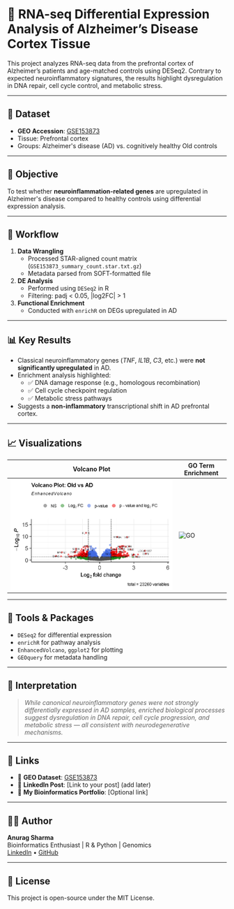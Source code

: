 # 🧠 RNA-seq Differential Expression Analysis of Alzheimer’s Disease Cortex Tissue

This project analyzes RNA-seq data from the prefrontal cortex of Alzheimer’s patients and age-matched controls using DESeq2. Contrary to expected neuroinflammatory signatures, the results highlight dysregulation in DNA repair, cell cycle control, and metabolic stress.

---

## 📁 Dataset

- **GEO Accession**: [GSE153873](https://www.ncbi.nlm.nih.gov/geo/query/acc.cgi?acc=GSE153873)
- Tissue: Prefrontal cortex
- Groups: Alzheimer's disease (AD) vs. cognitively healthy Old controls

---

## 🎯 Objective

To test whether **neuroinflammation-related genes** are upregulated in Alzheimer's disease compared to healthy controls using differential expression analysis.

---

## 🔧 Workflow

1. **Data Wrangling**
   - Processed STAR-aligned count matrix (`GSE153873_summary_count.star.txt.gz`)
   - Metadata parsed from SOFT-formatted file
2. **DE Analysis**
   - Performed using `DESeq2` in R
   - Filtering: padj < 0.05, |log2FC| > 1
3. **Functional Enrichment**
   - Conducted with `enrichR` on DEGs upregulated in AD

---

## 📊 Key Results

- Classical neuroinflammatory genes (*TNF*, *IL1B*, *C3*, etc.) were **not significantly upregulated** in AD.
- Enrichment analysis highlighted:
  - ✅ DNA damage response (e.g., homologous recombination)
  - ✅ Cell cycle checkpoint regulation
  - ✅ Metabolic stress pathways
- Suggests a **non-inflammatory** transcriptional shift in AD prefrontal cortex.

---

## 📈 Visualizations

| Volcano Plot | GO Term Enrichment |
|--------------|--------------------|
| ![Volcano](plots/volcano_plot.png) | ![GO](plots/go_enrichment_barplot.png) |  ![MA-plot](plots/MA_Plot.png)

---

## 🧪 Tools & Packages

- `DESeq2` for differential expression
- `enrichR` for pathway analysis
- `EnhancedVolcano`, `ggplot2` for plotting
- `GEOquery` for metadata handling

---

## 💬 Interpretation

> *While canonical neuroinflammatory genes were not strongly differentially expressed in AD samples, enriched biological processes suggest dysregulation in DNA repair, cell cycle progression, and metabolic stress — all consistent with neurodegenerative mechanisms.*

---

## 🔗 Links

- 📂 **GEO Dataset**: [GSE153873](https://www.ncbi.nlm.nih.gov/geo/query/acc.cgi?acc=GSE153873)
- 📘 **LinkedIn Post**: [Link to your post] (add later)
- 🧬 **My Bioinformatics Portfolio**: [Optional link]

---

## 🧑‍🔬 Author

**Anurag Sharma**  
Bioinformatics Enthusiast | R & Python | Genomics  
[LinkedIn](https://www.linkedin.com/in/anurag-shr) • [GitHub](https://github.com/anurag-shr)

---

## 📜 License

This project is open-source under the MIT License.
